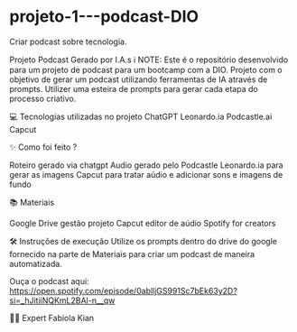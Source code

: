 # projeto-1---podcast-DIO
Criar podcast sobre tecnologia.

Projeto Podcast Gerado por I.A.s
ℹ️ NOTE: Este é o repositório desenvolvido para um projeto de podcast para um bootcamp com a DIO.
Projeto com o objetivo de gerar um podcast utilizando ferramentas de IA através de prompts.
Utilizer uma esteira de prompts para gerar cada etapa do processo criativo.

💻 Tecnologias utilizadas no projeto
ChatGPT
Leonardo.ia
Podcastle.ai
Capcut

✨ Como foi feito ?

Roteiro gerado via chatgpt
Audio gerado pelo Podcastle
Leonardo.ia para gerar as imagens
Capcut para tratar aúdio e adicionar sons e imagens de fundo

📚 Materiais

Google Drive gestão projeto
Capcut editor de aúdio
Spotify for creators

🛠️ Instruções de execução
Utilize os prompts dentro do drive do google fornecido na parte de Materiais para criar um podcast de maneira automatizada.

Ouça o podcast aqui: https://open.spotify.com/episode/0ablljGS991Sc7bEk63y2D?si=_hJitiiNQKmL2BAl-n__qw

👨‍💻 Expert
  Fabiola Kian
